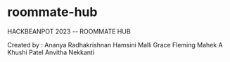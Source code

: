 # roommate-hub

HACKBEANPOT 2023 -- ROOMMATE HUB

Created by :
  Ananya Radhakrishnan
  Hamsini Malli
  Grace Fleming 
  Mahek A
  Khushi Patel
  Anvitha Nekkanti
